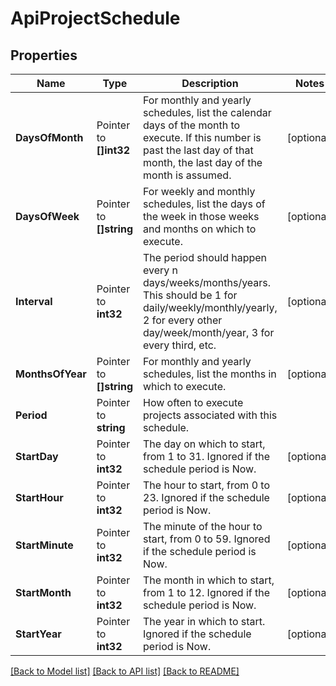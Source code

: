 # ApiProjectSchedule

## Properties

Name | Type | Description | Notes
------------ | ------------- | ------------- | -------------
**DaysOfMonth** | Pointer to **[]int32** | For monthly and yearly schedules, list the calendar days of the month to execute.  If this number is past the last day of that month, the last day of the month is assumed. | [optional] 
**DaysOfWeek** | Pointer to **[]string** | For weekly and monthly schedules, list the days of the week in those weeks and months on which to execute. | [optional] 
**Interval** | Pointer to **int32** | The period should happen every n days/weeks/months/years.  This should be 1 for daily/weekly/monthly/yearly, 2 for every other day/week/month/year, 3 for every third, etc. | [optional] 
**MonthsOfYear** | Pointer to **[]string** | For monthly and yearly schedules, list the months in which to execute. | [optional] 
**Period** | Pointer to **string** | How often to execute projects associated with this schedule. | 
**StartDay** | Pointer to **int32** | The day on which to start, from 1 to 31.  Ignored if the schedule period is Now. | [optional] 
**StartHour** | Pointer to **int32** | The hour to start, from 0 to 23.  Ignored if the schedule period is Now. | [optional] 
**StartMinute** | Pointer to **int32** | The minute of the hour to start, from 0 to 59.  Ignored if the schedule period is Now. | [optional] 
**StartMonth** | Pointer to **int32** | The month in which to start, from 1 to 12.  Ignored if the schedule period is Now. | [optional] 
**StartYear** | Pointer to **int32** | The year in which to start. Ignored if the schedule period is Now. | [optional] 

[[Back to Model list]](../README.md#documentation-for-models) [[Back to API list]](../README.md#documentation-for-api-endpoints) [[Back to README]](../README.md)


